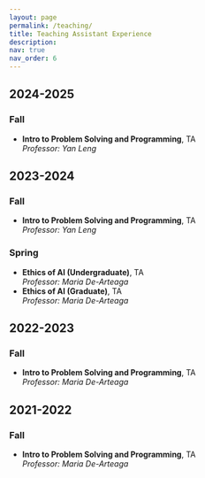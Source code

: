 ```yaml
---
layout: page
permalink: /teaching/
title: Teaching Assistant Experience
description:
nav: true
nav_order: 6
---
```

## 2024-2025
### Fall
- **Intro to Problem Solving and Programming**, TA  
  *Professor: Yan Leng*

## 2023-2024
### Fall
- **Intro to Problem Solving and Programming**, TA  
  *Professor: Yan Leng*

### Spring
- **Ethics of AI (Undergraduate)**, TA  
  *Professor: Maria De-Arteaga*  
- **Ethics of AI (Graduate)**, TA  
  *Professor: Maria De-Arteaga*

## 2022-2023
### Fall
- **Intro to Problem Solving and Programming**, TA  
  *Professor: Maria De-Arteaga*

## 2021-2022
### Fall
- **Intro to Problem Solving and Programming**, TA  
  *Professor: Maria De-Arteaga*

